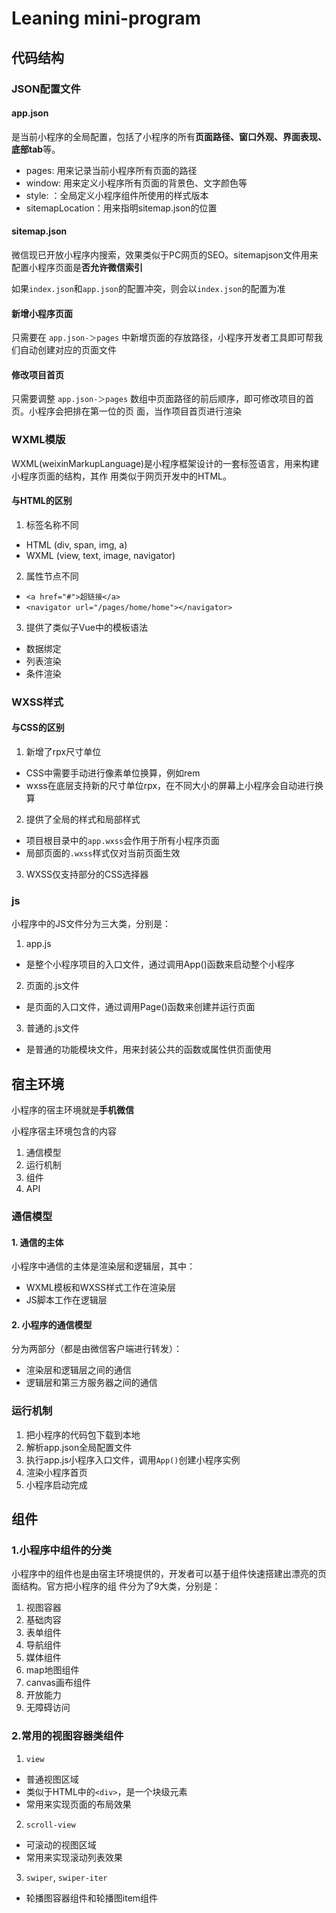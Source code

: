# Leaning mini-program

## 代码结构

### JSON配置文件

#### app.json 

是当前小程序的全局配置，包括了小程序的所有**页面路径、窗口外观、界面表现、底部tab**等。

- pages: 用来记录当前小程序所有页面的路径
- window: 用来定义小程序所有页面的背景色、文字颜色等
- style: ：全局定义小程序组件所使用的样式版本
- sitemapLocation：用来指明sitemap.json的位置

#### sitemap.json

微信现已开放小程序内搜索，效果类似于PC网页的SEO。sitemapjson文件用来配置小程序页面是**否允许微信索引**

如果`index.json`和`app.json`的配置冲突，则会以`index.json`的配置为准

#### 新增小程序页面

只需要在 `app.json-＞pages` 中新增页面的存放路径，小程序开发者工具即可帮我们自动创建对应的页面文件

#### 修改项目首页

只需要调整 `app.json-＞pages` 数组中页面路径的前后顺序，即可修改项目的首页。小程序会把排在第一位的页
面，当作项目首页进行渲染

### WXML模版

WXML(weixinMarkupLanguage)是小程序框架设计的一套标签语言，用来构建小程序页面的结构，其作
用类似于网页开发中的HTML。

#### 与HTML的区别
1. 标签名称不同
- HTML (div, span, img, a)
- WXML (view, text, image, navigator)

2. 属性节点不同
- `<a href="#">超链接</a>`
- `<navigator url="/pages/home/home"></navigator>`

3. 提供了类似子Vue中的模板语法
- 数据绑定
- 列表渲染
- 条件渲染

### WXSS样式

#### 与CSS的区别

1. 新增了rpx尺寸单位
- CSS中需要手动进行像素单位换算，例如rem
- wxss在底层支持新的尺寸单位rpx，在不同大小的屏幕上小程序会自动进行换算

2. 提供了全局的样式和局部样式
- 项目根目录中的`app.wxss`会作用于所有小程序页面
- 局部页面的`.wxss`样式仅对当前页面生效

3. WXSS仅支持部分的CSS选择器

### js

小程序中的JS文件分为三大类，分别是：
1. app.js
- 是整个小程序项目的入口文件，通过调用App()函数来启动整个小程序
2. 页面的.js文件
- 是页面的入口文件，通过调用Page()函数来创建并运行页面
3. 普通的.js文件
- 是普通的功能模块文件，用来封装公共的函数或属性供页面使用

## 宿主环境

小程序的宿主环境就是**手机微信**

小程序宿主环境包含的内容

1. 通信模型
2. 运行机制
3. 组件
4. API

### 通信模型

#### 1. 通信的主体

小程序中通信的主体是渲染层和逻辑层，其中：
- WXML模板和WXSS样式工作在渲染层
- JS脚本工作在逻辑层

#### 2. 小程序的通信模型

分为两部分（都是由微信客户端进行转发）：
- 渲染层和逻辑层之间的通信
- 逻辑层和第三方服务器之间的通信

### 运行机制

1. 把小程序的代码包下载到本地
2. 解析app.json全局配置文件
3. 执行app.js小程序入口文件，调用`App()`创建小程序实例
4. 渲染小程序首页
5. 小程序启动完成

## 组件

### 1.小程序中组件的分类 

小程序中的组件也是由宿主环境提供的，开发者可以基于组件快速搭建出漂亮的页面结构。官方把小程序的组
件分为了9大类，分别是：

1. 视图容器
2. 基础肉容
3. 表单组件
4. 导航组件
5. 媒体组件
6. map地图组件
7. canvas画布组件
8. 开放能力
9. 无障碍访问

### 2.常用的视图容器类组件

1. `view`
- 普通视图区域
- 类似于HTML中的`<div>`，是一个块级元素
- 常用来实现页面的布局效果

2. `scroll-view`
- 可滚动的视图区域
- 常用来实现滚动列表效果

3. `swiper`, `swiper-iter`
- 轮播图容器组件和轮播图item组件